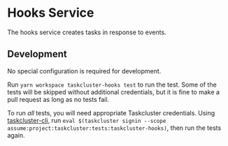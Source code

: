 # Hooks Service

The hooks service creates tasks in response to events.

## Development

No special configuration is required for development.

Run `yarn workspace taskcluster-hooks test` to run the test.
Some of the tests will be skipped without additional credentials, but it is fine to make a pull request as long as no tests fail.

To run *all* tests, you will need appropriate Taskcluster credentials.
Using [taskcluster-cli](https://github.com/taskcluster/taskcluster-cli), run `eval $(taskcluster signin --scope assume:project:taskcluster:tests:taskcluster-hooks)`, then run the tests again.
